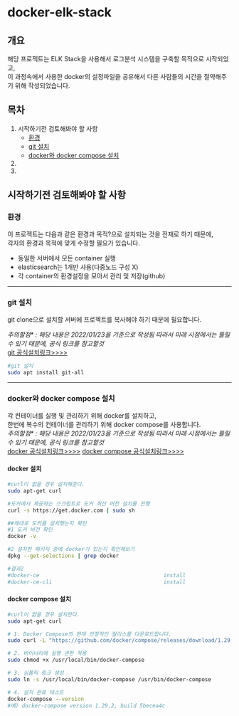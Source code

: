 # docker-elk-stack
## 개요
해당 프로젝트는 ELK Stack을 사용해서 로그분석 시스템을 구축할 목적으로 시작되었고,  
이 과정속에서 사용한 docker의 설정파일을 공유해서 다른 사람들의 시간을 절약해주기 위해 작성되었습니다. 

## 목차
1. 시작하기전 검토해봐야 할 사항
    * [환경](#환경)
    * [git 설치](#git-설치)
    * [docker와 docker compose 설치](#docker와-docker-compose-설치)
3. 
4. 


## 시작하기전 검토해봐야 할 사항

### 환경
이 프로젝트는 다음과 같은 환경과 목적?으로 설치되는 것을 전재로 하기 때문에,   
각자의 환경과 목적에 맞게 수정할 필요가 있습니다.  
* 동일한 서버에서 모든 container 실행
* elasticsearch는 1개만 사용(다중노드 구성 X)
* 각 container의 환경설정을 모아서 관리 및 저장(github)

---------------

### git 설치
git clone으로 설치할 서버에 프로젝트를 복사해야 하기 때문에 필요합니다.

*주의할점\* : 해당 내용은 2022/01/23을 기준으로 작성됨
따라서 미래 시점에서는 틀릴수 있기 때문에, 공식 링크를 참고할것*  
[git 공식설치링크>>>>](https://git-scm.com/book/ko/v2/%EC%8B%9C%EC%9E%91%ED%95%98%EA%B8%B0-Git-%EC%84%A4%EC%B9%98)
``` Bash
#git 설치
sudo apt install git-all
```

---------------

### docker와 docker compose 설치
각 컨테이너를 실행 및 관리하기 위해 docker를 설치하고,  
한번에 복수의 컨테이너를 관리하기 위해 docker compose를 사용합니다.  
*주의할점\* : 해당 내용은 2022/01/23을 기준으로 작성됨
따라서 미래 시점에서는 틀릴수 있기 때문에, 공식 링크를 참고할것*  
[docker 공식설치링크>>>>](https://docs.docker.com/engine/install/ubuntu/)
[docker compose 공식설치링크>>>>](https://docs.docker.com/compose/install/)


#### docker 설치
``` Bash
#curl이 없을 경우 설치해준다.
sudo apt-get curl

#도커에서 제공하는 스크립트로 도커 최신 버전 설치를 진행
curl -s https://get.docker.com | sudo sh

##제대로 도커를 설치했는지 확인 
#1 도커 버전 확인
docker -v

#2 설치한 패키지 중에 docker가 있는지 확인해보기
dpkg --get-selections | grep docker

#결과2
#docker-ce                                       install
#docker-ce-cli                                   install
```
#### docker compose 설치
``` Bash
#curl이 없을 경우 설치한다.
sudo apt-get curl

# 1. Docker Compose의 현재 안정적인 릴리스를 다운로드합니다.
sudo curl -L "https://github.com/docker/compose/releases/download/1.29.2/docker-compose-$(uname -s)-$(uname -m)" -o /usr/local/bin/docker-compose

# 2. 바이너리에 실행 권한 적용
sudo chmod +x /usr/local/bin/docker-compose

# 3. 심볼릭 링크 생성
sudo ln -s /usr/local/bin/docker-compose /usr/bin/docker-compose

# 4. 설치 완료 테스트
docker-compose --version
#예) docker-compose version 1.29.2, build 5becea4c

```
